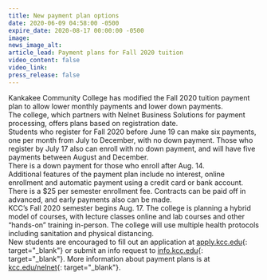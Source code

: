 ```yaml
---
title: New payment plan options
date: 2020-06-09 04:58:00 -0500
expire_date: 2020-08-17 00:00:00 -0500
image:
news_image_alt:
article_lead: Payment plans for Fall 2020 tuition
video_content: false
video_link:
press_release: false
---
```


Kankakee Community College has modified the Fall 2020 tuition payment plan to allow lower monthly payments and lower down payments.<br>The college, which partners with Nelnet Business Solutions for payment processing, offers plans based on registration date.&nbsp;<br>Students who register for Fall 2020 before June 19 can make six payments, one per month from July to December, with no down payment. Those who register by July 17 also can enroll with no down payment, and will have five payments between August and December.&nbsp;<br>There is a down payment for those who enroll after Aug. 14.&nbsp;<br>Additional features of the payment plan include no interest, online enrollment and automatic payment using a credit card or bank account. There is a $25 per semester enrollment fee. Contracts can be paid off in advanced, and early payments also can be made.&nbsp;<br>KCC’s Fall 2020 semester begins Aug. 17. The college is planning a hybrid model of courses, with lecture classes online and lab courses and other “hands-on” training in-person. The college will use multiple health protocols including sanitation and physical distancing.<br>New students are encouraged to fill out an application at [apply.kcc.edu](https://kccedu.force.com/portal/TX_SiteLogin?startURL=%2Fportal%2FTargetX_Base__Por){: target="_blank"} or submit an info request to [info.kcc.edu](https://info.kcc.edu/){: target="_blank"}. More information about payment plans is at [kcc.edu/nelnet](http://www.kcc.edu/future/paying/Pages/nelnet.aspx){: target="_blank"}.